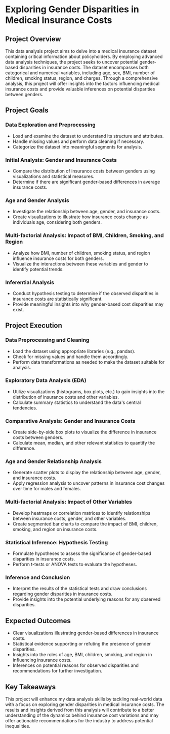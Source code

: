 # Exploring Gender Disparities in Medical Insurance Costs

## Project Overview

This data analysis project aims to delve into a medical insurance dataset containing critical information about policyholders. By employing advanced data analysis techniques, the project seeks to uncover potential gender-based disparities in insurance costs. The dataset encompasses both categorical and numerical variables, including age, sex, BMI, number of children, smoking status, region, and charges. Through a comprehensive analysis, this project will offer insights into the factors influencing medical insurance costs and provide valuable inferences on potential disparities between genders.

## Project Goals

### Data Exploration and Preprocessing

- Load and examine the dataset to understand its structure and attributes.
- Handle missing values and perform data cleaning if necessary.
- Categorize the dataset into meaningful segments for analysis.

### Initial Analysis: Gender and Insurance Costs

- Compare the distribution of insurance costs between genders using visualizations and statistical measures.
- Determine if there are significant gender-based differences in average insurance costs.

### Age and Gender Analysis

- Investigate the relationship between age, gender, and insurance costs.
- Create visualizations to illustrate how insurance costs change as individuals age, considering both genders.

### Multi-factorial Analysis: Impact of BMI, Children, Smoking, and Region

- Analyze how BMI, number of children, smoking status, and region influence insurance costs for both genders.
- Visualize the interactions between these variables and gender to identify potential trends.

### Inferential Analysis

- Conduct hypothesis testing to determine if the observed disparities in insurance costs are statistically significant.
- Provide meaningful insights into why gender-based cost disparities may exist.

## Project Execution

### Data Preprocessing and Cleaning

- Load the dataset using appropriate libraries (e.g., pandas).
- Check for missing values and handle them accordingly.
- Perform data transformations as needed to make the dataset suitable for analysis.

### Exploratory Data Analysis (EDA)

- Utilize visualizations (histograms, box plots, etc.) to gain insights into the distribution of insurance costs and other variables.
- Calculate summary statistics to understand the data's central tendencies.

### Comparative Analysis: Gender and Insurance Costs

- Create side-by-side box plots to visualize the difference in insurance costs between genders.
- Calculate mean, median, and other relevant statistics to quantify the difference.

### Age and Gender Relationship Analysis

- Generate scatter plots to display the relationship between age, gender, and insurance costs.
- Apply regression analysis to uncover patterns in insurance cost changes over time for males and females.

### Multi-factorial Analysis: Impact of Other Variables

- Develop heatmaps or correlation matrices to identify relationships between insurance costs, gender, and other variables.
- Create segmented bar charts to compare the impact of BMI, children, smoking, and region on insurance costs.

### Statistical Inference: Hypothesis Testing

- Formulate hypotheses to assess the significance of gender-based disparities in insurance costs.
- Perform t-tests or ANOVA tests to evaluate the hypotheses.

### Inference and Conclusion

- Interpret the results of the statistical tests and draw conclusions regarding gender disparities in insurance costs.
- Provide insights into the potential underlying reasons for any observed disparities.

## Expected Outcomes

- Clear visualizations illustrating gender-based differences in insurance costs.
- Statistical evidence supporting or refuting the presence of gender disparities.
- Insights into the roles of age, BMI, children, smoking, and region in influencing insurance costs.
- Inferences on potential reasons for observed disparities and recommendations for further investigation.

## Key Takeaways

This project will enhance my data analysis skills by tackling real-world data with a focus on exploring gender disparities in medical insurance costs. The results and insights derived from this analysis will contribute to a better understanding of the dynamics behind insurance cost variations and may offer actionable recommendations for the industry to address potential inequalities.
